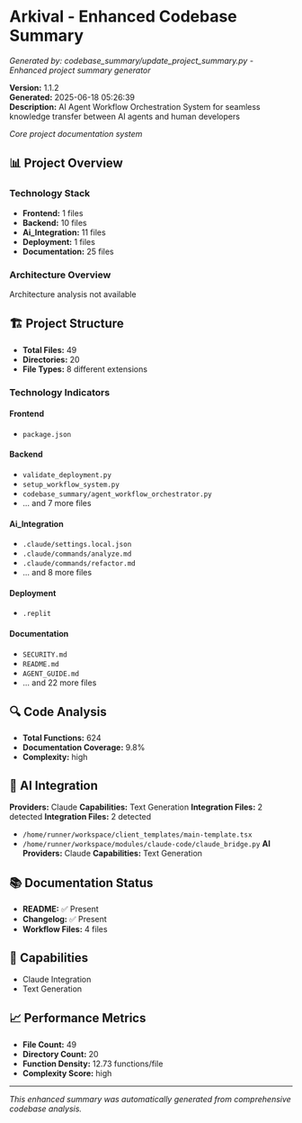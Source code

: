# Arkival - Enhanced Codebase Summary

*Generated by: codebase_summary/update_project_summary.py - Enhanced project summary generator*

**Version:** 1.1.2  
**Generated:** 2025-06-18 05:26:39  
**Description:** AI Agent Workflow Orchestration System for seamless knowledge transfer between AI agents and human developers

*Core project documentation system*

## 📊 Project Overview

### Technology Stack
- **Frontend:** 1 files
- **Backend:** 10 files
- **Ai_Integration:** 11 files
- **Deployment:** 1 files
- **Documentation:** 25 files

### Architecture Overview
Architecture analysis not available

## 🏗 Project Structure

- **Total Files:** 49
- **Directories:** 20
- **File Types:** 8 different extensions

### Technology Indicators

#### Frontend
- `package.json`

#### Backend
- `validate_deployment.py`
- `setup_workflow_system.py`
- `codebase_summary/agent_workflow_orchestrator.py`
- ... and 7 more files

#### Ai_Integration
- `.claude/settings.local.json`
- `.claude/commands/analyze.md`
- `.claude/commands/refactor.md`
- ... and 8 more files

#### Deployment
- `.replit`

#### Documentation
- `SECURITY.md`
- `README.md`
- `AGENT_GUIDE.md`
- ... and 22 more files

## 🔍 Code Analysis

- **Total Functions:** 624
- **Documentation Coverage:** 9.8%
- **Complexity:** high

## 🤖 AI Integration

**Providers:** Claude
**Capabilities:** Text Generation
**Integration Files:** 2 detected
**Integration Files:** 2 detected
- `/home/runner/workspace/client_templates/main-template.tsx`
- `/home/runner/workspace/modules/claude-code/claude_bridge.py`
**AI Providers:** Claude
**Capabilities:** Text Generation

## 📚 Documentation Status

- **README:** ✅ Present
- **Changelog:** ✅ Present
- **Workflow Files:** 4 files

## 🚀 Capabilities

- Claude Integration
- Text Generation

## 📈 Performance Metrics

- **File Count:** 49
- **Directory Count:** 20
- **Function Density:** 12.73 functions/file
- **Complexity Score:** high

---

*This enhanced summary was automatically generated from comprehensive codebase analysis.*
